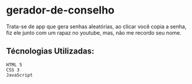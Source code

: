 # gerador-de-conselho
Trata-se de app que gera senhas aleatórias, ao clicar você copia a senha, fiz ele junto com um rapaz no youtube, mas, não me recordo seu nome. 

## Técnologias Utilizadas:
    HTML 5
    CSS 3
    JavaScript
   
